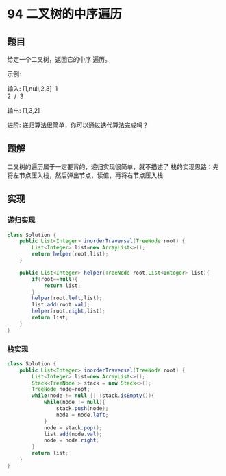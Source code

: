 # 94 二叉树的中序遍历
## 题目
给定一个二叉树，返回它的中序 遍历。

示例:

输入: [1,null,2,3]
⁠  1
⁠   \
⁠    2
⁠   /
⁠  3

输出: [1,3,2]

进阶: 递归算法很简单，你可以通过迭代算法完成吗？

## 题解
二叉树的遍历属于一定要背的，递归实现很简单，就不描述了
栈的实现思路：先将左节点压入栈，然后弹出节点，读值，再将右节点压入栈

## 实现
### 递归实现
```java
class Solution {
    public List<Integer> inorderTraversal(TreeNode root) {
        List<Integer> list=new ArrayList<>();
        return helper(root,list);
    }

    public List<Integer> helper(TreeNode root,List<Integer> list){
        if(root==null){
            return list;
        }
        helper(root.left,list);
        list.add(root.val);
        helper(root.right,list);
        return list;
    }
}
```

### 栈实现
```java
class Solution {
    public List<Integer> inorderTraversal(TreeNode root) {
        List<Integer> list=new ArrayList<>();
        Stack<TreeNode > stack = new Stack<>();
        TreeNode node=root;
        while(node != null || !stack.isEmpty()){
            while(node != null){
                stack.push(node);
                node = node.left;
            }
            node = stack.pop();
            list.add(node.val);
            node = node.right;
        }
        return list;
    }
}
```